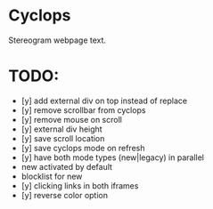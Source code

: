 # Cyclops

Stereogram webpage text.

# TODO:

- [y] add external div on top instead of replace
- [y] remove scrollbar from cyclops
- [y] remove mouse on scroll
- [y] external div height
- [y] save scroll location
- [y] save cyclops mode on refresh
- [y] have both mode types (new|legacy) in parallel
- new activated by default
- blocklist for new
- [y] clicking links in both iframes
- [y] reverse color option
